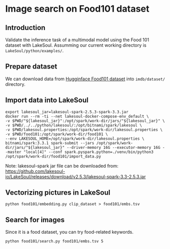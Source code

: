 # Image search on Food101 dataset
## Introduction
Validate the inference task of a multimodal model using the Food 101 dataset with LakeSoul. Assumming our current working directory is `LakeSoul/python/examples/`.

## Prepare dataset
We can download data from [Hugginface Food101 dataset](https://huggingface.co/datasets/food101/tree/refs%2Fconvert%2Fparquet) into `imdb/dataset/` directory.


## Import data into LakeSoul
```shell
export lakesoul_jar=lakesoul-spark-2.5.3-spark-3.3.jar
docker run --rm -ti --net lakesoul-docker-compose-env_default \
-v $PWD/"${lakesoul_jar}":/opt/spark/work-dir/jars/"${lakesoul_jar}" \
-v $PWD/../../python/lakesoul/:/opt/bitnami/spark/lakesoul \
-v $PWD/lakesoul.properties:/opt/spark/work-dir/lakesoul.properties \
-v $PWD/food101:/opt/spark/work-dir/food101 \
--env LAKESOUL_HOME=/opt/spark/work-dir/lakesoul.properties \
bitnami/spark:3.3.1 spark-submit --jars /opt/spark/work-dir/jars/"${lakesoul_jar}" --driver-memory 16G --executor-memory 16G --master "local[4]" --conf spark.pyspark.python=./venv/bin/python3 /opt/spark/work-dir/food101/import_data.py
```
Note: lakesoul-spark jar file can be downloaded from: https://github.com/lakesoul-io/LakeSoul/releases/download/v2.5.3/lakesoul-spark-3.3-2.5.3.jar

## Vectorizing pictures in LakeSoul
```shell
python food101/embedding.py clip_dataset > food101/embs.tsv
```

## Search for images
Since it is a food dataset, you can try food-related keywords.

```shell
python food101/search.py food101/embs.tsv 5
```
